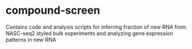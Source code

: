 # compound-screen
Contains code and analysis scripts for inferring fraction of new RNA from NASC-seq2 styled bulk experiments and analyzing gene expression patterns in new RNA
